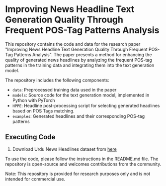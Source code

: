 # Improving News Headline Text Generation Quality Through Frequent POS-Tag Patterns Analysis

This repository contains the code and data for the research paper "Improving News Headline Text Generation Quality Through Frequent POS-Tag Patterns Analysis". The paper presents a method for enhancing the quality of generated news headlines by analyzing the frequent POS-tag patterns in the training data and integrating them into the text generation model.

The repository includes the following components:

- `data`: Preprocessed training data used in the paper
- `models`: Source code for the text generation model, implemented in Python with PyTorch
- `HPPE`: Headline post-processing script for selecting generated headlines based on POS Tags matching.
- `examples`: Generated headlines and their corresponding POS-tag patterns


## Executing Code

1. Download Urdu News Headlines dataset from [here](https://data.mendeley.com/public-files/datasets/834vsxnb99/files/60d1e75f-7d9a-4b24-99df-33174cd49094/file_downloaded)

To use the code, please follow the instructions in the README.md file. The repository is open-source and welcomes contributions from the community.

Note: This repository is provided for research purposes only and is not intended for commercial use.
